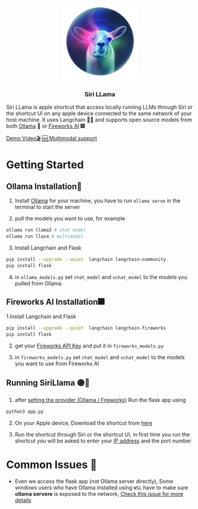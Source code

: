 <div align = "center">
<h1>
    <img src = "https://github.com/0ssamaak0/SiriLLama/blob/main/assets/icon.png?raw=true" width = 200 height = 200>
<br>

</h1>

<h3>
Siri LLama
</h3>
</div>

Siri LLama is apple shortcut that access locally running LLMs through Siri or the shortcut UI on any apple device connected to the same network of your host machine. It uses Langchain 🦜🔗 and supports open source models from both [Ollama](https://ollama.com/) 🦙 or [Fireworks AI](https://fireworks.ai/) 🎆

[Demo Video🎬](https://twitter.com/0ssamaak0/status/1772356905064665530)
[🆕 Multimodal support](https://twitter.com/0ssamaak0/status/1782462691291890148)

# Getting Started
## Ollama Installation🦙
1. Install [Ollama](https://ollama.com/) for your machine, you have to run `ollama serve` in the terminal to start the server

2. pull the models you want to use, for example
```bash
ollama run llama3 # chat model
ollama run llava # multimodal
```

3. Install Langchain and Flask
```bash
pip install --upgrade --quiet  langchain langchain-community
pip install flask
```

4. in `ollama_models.py` set `chat_model` and `vchat_model` to the models you pulled from Ollama
## Fireworks AI Installation🎆

1.Install Langchain and Flask

```bash
pip install --upgrade --quiet  langchain langchain-fireworks
pip install flask
```

2. get your [Fireworks API Key](http://fireworks.ai/) and put it in `fireworks_models.py`

3. in `fireworks_models.py` set `chat_model` and `vchat_model` to the models you want to use from Fireworks AI

## Running SiriLlama 🟣🦙
1. after [setting the provider (Ollama / Fireworks)](https://github.com/0ssamaak0/SiriLLama/blob/d07ff97a0eb07db08601e5e3fe0254c6f05aee50/app.py#L18) Run the flask app using
```bash
python3 app.py
```

2. On your Apple device, Download the shortcut from [here](https://www.icloud.com/shortcuts/4a1c41c6f4ec49908d0cd67cab7860b7)

3. Run the shortcut through Siri or the shortcut UI, in first time you run the shortcut you will be asked to enter your [IP address](https://stackoverflow.com/a/15864222) and the port number 


# Common Issues 🐞
- Even we access the flask app (not Ollama server directly), Some windows users who have Ollama installed using `WSL` have to make sure **ollama servere** is exposed to the network, [Check this issue for more details](https://github.com/ollama/ollama/issues/1431)


